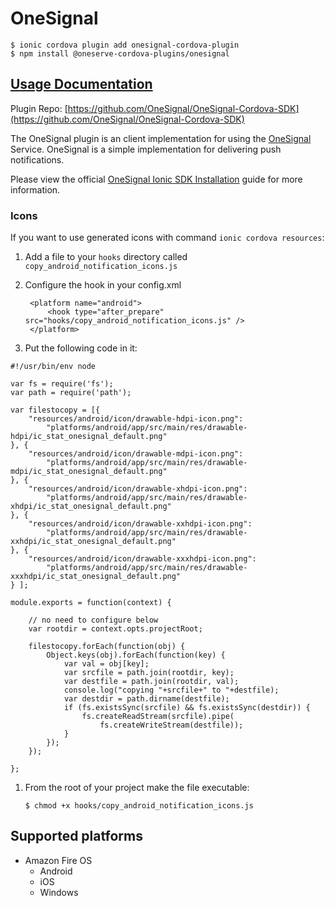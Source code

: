 # OneSignal

```text
$ ionic cordova plugin add onesignal-cordova-plugin
$ npm install @oneserve-cordova-plugins/onesignal
```

## [Usage Documentation](https://oneserve.gitbook.io/oneserve-cordova-plugins/plugins/onesignal/)

Plugin Repo: [https://github.com/OneSignal/OneSignal-Cordova-SDK](https://github.com/OneSignal/OneSignal-Cordova-SDK)

The OneSignal plugin is an client implementation for using the [OneSignal](https://onesignal.com/) Service. OneSignal is a simple implementation for delivering push notifications.

Please view the official [OneSignal Ionic SDK Installation](https://documentation.onesignal.com/docs/ionic-sdk-setup) guide for more information.

### Icons

If you want to use generated icons with command `ionic cordova resources`:

1. Add a file to your `hooks` directory called `copy_android_notification_icons.js`
2. Configure the hook in your config.xml

   ```text
    <platform name="android">
        <hook type="after_prepare" src="hooks/copy_android_notification_icons.js" />
    </platform>
   ```

3. Put the following code in it:

```text
#!/usr/bin/env node

var fs = require('fs');
var path = require('path');

var filestocopy = [{
    "resources/android/icon/drawable-hdpi-icon.png":
        "platforms/android/app/src/main/res/drawable-hdpi/ic_stat_onesignal_default.png"
}, {
    "resources/android/icon/drawable-mdpi-icon.png":
        "platforms/android/app/src/main/res/drawable-mdpi/ic_stat_onesignal_default.png"
}, {
    "resources/android/icon/drawable-xhdpi-icon.png":
        "platforms/android/app/src/main/res/drawable-xhdpi/ic_stat_onesignal_default.png"
}, {
    "resources/android/icon/drawable-xxhdpi-icon.png":
        "platforms/android/app/src/main/res/drawable-xxhdpi/ic_stat_onesignal_default.png"
}, {
    "resources/android/icon/drawable-xxxhdpi-icon.png":
        "platforms/android/app/src/main/res/drawable-xxxhdpi/ic_stat_onesignal_default.png"
} ];

module.exports = function(context) {

    // no need to configure below
    var rootdir = context.opts.projectRoot;

    filestocopy.forEach(function(obj) {
        Object.keys(obj).forEach(function(key) {
            var val = obj[key];
            var srcfile = path.join(rootdir, key);
            var destfile = path.join(rootdir, val);
            console.log("copying "+srcfile+" to "+destfile);
            var destdir = path.dirname(destfile);
            if (fs.existsSync(srcfile) && fs.existsSync(destdir)) {
                fs.createReadStream(srcfile).pipe(
                    fs.createWriteStream(destfile));
            }
        });
    });

};
```

1. From the root of your project make the file executable:

   `$ chmod +x hooks/copy_android_notification_icons.js`

## Supported platforms

* Amazon Fire OS
  * Android
  * iOS
  * Windows

